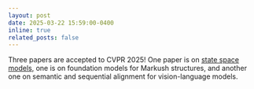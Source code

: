 ```yaml
---
layout: post
date: 2025-03-22 15:59:00-0400
inline: true
related_posts: false
---
```


Three papers are accepted to CVPR 2025! One paper is on <a href= "https://arxiv.org/abs/2411.15269" class="text-blue" target="_blank"> state space models,</a> one is on foundation models for Markush structures, and another one on semantic and sequential alignment for vision-language models.